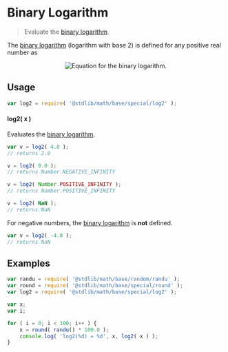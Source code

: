 Binary Logarithm
===

> Evaluate the [binary logarithm][binary-logarithm].

<section class="intro">

The [binary logarithm][binary-logarithm] (logarithm with base 2) is defined for any positive real number as

<!-- <equation class="equation" label="eq:binary_logarithm" align="center" raw="\quad \log_{2} \left( x \right) = y \quad \text{s.t.} \quad 2^y = x" alt="Equation for the binary logarithm."> -->

<div class="equation" align="center" data-raw-text="\quad \log_{2} \left( x \right) = y \quad \text{s.t.} \quad 2^y = x" data-equation="eq:binary_logarithm">
    <img src="" alt="Equation for the binary logarithm.">
    <br>
</div>

<!-- </equation> -->

<!-- </intro> -->

<section class="usage">

## Usage

``` javascript
var log2 = require( '@stdlib/math/base/special/log2' );
```

#### log2( x )

Evaluates the [binary logarithm][binary-logarithm].

``` javascript
var v = log2( 4.0 );
// returns 2.0

v = log2( 0.0 );
// returns Number.NEGATIVE_INFINITY

v = log2( Number.POSITIVE_INFINITY );
// returns Number.POSITIVE_INFINITY

v = log2( NaN );
// returns NaN
```

For negative numbers, the [binary logarithm][binary-logarithm] is __not__ defined.

``` javascript
var v = log2( -4.0 );
// returns NaN
```

<!-- </usage> -->


<section class="examples">

## Examples

``` javascript
var randu = require( '@stdlib/math/base/random/randu' );
var round = require( '@stdlib/math/base/special/round' );
var log2 = require( '@stdlib/math/base/special/log2' );

var x;
var i;

for ( i = 0; i < 100; i++ ) {
    x = round( randu() * 100.0 );
    console.log( 'log2(%d) = %d', x, log2( x ) );
}
```

<!-- </examples> -->


<section class="links">

[binary-logarithm]: https://en.wikipedia.org/wiki/Binary_logarithm

<!-- </links> -->
